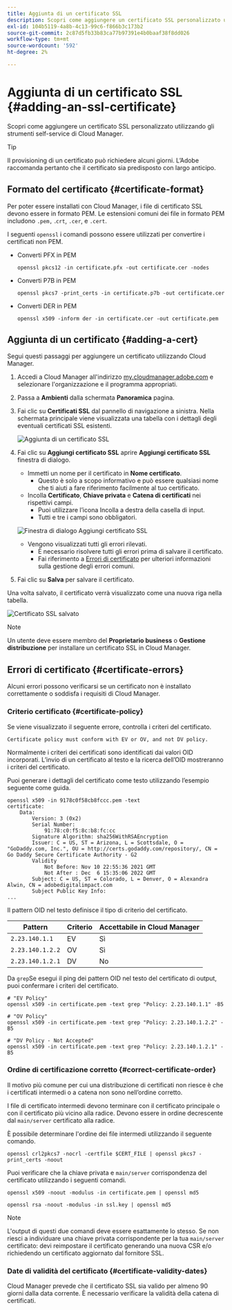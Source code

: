 ```yaml
---
title: Aggiunta di un certificato SSL
description: Scopri come aggiungere un certificato SSL personalizzato utilizzando gli strumenti self-service di Cloud Manager.
exl-id: 104b5119-4a8b-4c13-99c6-f866b3c173b2
source-git-commit: 2c87d5fb33b83ca77b97391e4b0baaf38f8dd026
workflow-type: tm+mt
source-wordcount: '592'
ht-degree: 2%

---
```


# Aggiunta di un certificato SSL {#adding-an-ssl-certificate}

Scopri come aggiungere un certificato SSL personalizzato utilizzando gli strumenti self-service di Cloud Manager.

>[!TIP]
>
>Il provisioning di un certificato può richiedere alcuni giorni. L’Adobe raccomanda pertanto che il certificato sia predisposto con largo anticipo.

## Formato del certificato {#certificate-format}

Per poter essere installati con Cloud Manager, i file di certificato SSL devono essere in formato PEM. Le estensioni comuni dei file in formato PEM includono `.pem,` .`crt`, `.cer`, e `.cert`.

I seguenti `openssl` i comandi possono essere utilizzati per convertire i certificati non PEM.

* Converti PFX in PEM

   ```shell
   openssl pkcs12 -in certificate.pfx -out certificate.cer -nodes
   ```

* Converti P7B in PEM

   ```shell
   openssl pkcs7 -print_certs -in certificate.p7b -out certificate.cer
   ```

* Converti DER in PEM

   ```shell
   openssl x509 -inform der -in certificate.cer -out certificate.pem
   ```

## Aggiunta di un certificato {#adding-a-cert}

Segui questi passaggi per aggiungere un certificato utilizzando Cloud Manager.

1. Accedi a Cloud Manager all&#39;indirizzo [my.cloudmanager.adobe.com](https://my.cloudmanager.adobe.com/) e selezionare l&#39;organizzazione e il programma appropriati.

1. Passa a **Ambienti** dalla schermata **Panoramica** pagina.

1. Fai clic su **Certificati SSL** dal pannello di navigazione a sinistra. Nella schermata principale viene visualizzata una tabella con i dettagli degli eventuali certificati SSL esistenti.

   ![Aggiunta di un certificato SSL](/help/implementing/cloud-manager/assets/ssl/ssl-cert-1.png)

1. Fai clic su **Aggiungi certificato SSL** aprire **Aggiungi certificato SSL** finestra di dialogo.

   * Immetti un nome per il certificato in **Nome certificato**.
      * Questo è solo a scopo informativo e può essere qualsiasi nome che ti aiuti a fare riferimento facilmente al tuo certificato.
   * Incolla **Certificato**, **Chiave privata** e **Catena di certificati** nei rispettivi campi.
      * Puoi utilizzare l’icona Incolla a destra della casella di input.
      * Tutti e tre i campi sono obbligatori.

   ![Finestra di dialogo Aggiungi certificato SSL](/help/implementing/cloud-manager/assets/ssl/ssl-cert-02.png)

   * Vengono visualizzati tutti gli errori rilevati.
      * È necessario risolvere tutti gli errori prima di salvare il certificato.
      * Fai riferimento a [Errori di certificato](#certificate-errors) per ulteriori informazioni sulla gestione degli errori comuni.


1. Fai clic su **Salva** per salvare il certificato.

Una volta salvato, il certificato verrà visualizzato come una nuova riga nella tabella.

![Certificato SSL salvato](/help/implementing/cloud-manager/assets/ssl/ssl-cert-3.png)

>[!NOTE]
>
>Un utente deve essere membro del **Proprietario business** o **Gestione distribuzione** per installare un certificato SSL in Cloud Manager.

## Errori di certificato {#certificate-errors}

Alcuni errori possono verificarsi se un certificato non è installato correttamente o soddisfa i requisiti di Cloud Manager.

### Criterio certificato {#certificate-policy}

Se viene visualizzato il seguente errore, controlla i criteri del certificato.

```text
Certificate policy must conform with EV or OV, and not DV policy.
```

Normalmente i criteri dei certificati sono identificati dai valori OID incorporati. L’invio di un certificato al testo e la ricerca dell’OID mostreranno i criteri del certificato.

Puoi generare i dettagli del certificato come testo utilizzando l’esempio seguente come guida.

```text
openssl x509 -in 9178c0f58cb8fccc.pem -text
certificate:
    Data:
        Version: 3 (0x2)
        Serial Number:
            91:78:c0:f5:8c:b8:fc:cc
        Signature Algorithm: sha256WithRSAEncryption
        Issuer: C = US, ST = Arizona, L = Scottsdale, O = "GoDaddy.com, Inc.", OU = http://certs.godaddy.com/repository/, CN = Go Daddy Secure Certificate Authority - G2
        Validity
            Not Before: Nov 10 22:55:36 2021 GMT
            Not After : Dec  6 15:35:06 2022 GMT
        Subject: C = US, ST = Colorado, L = Denver, O = Alexandra Alwin, CN = adobedigitalimpact.com
        Subject Public Key Info:
...
```

Il pattern OID nel testo definisce il tipo di criterio del certificato.

| Pattern | Criterio | Accettabile in Cloud Manager |
|---|---|---|
| `2.23.140.1.1` | EV | Sì |
| `2.23.140.1.2.2` | OV | Sì |
| `2.23.140.1.2.1` | DV | No |

Da `grep`Se esegui il ping dei pattern OID nel testo del certificato di output, puoi confermare i criteri del certificato.

```shell
# "EV Policy"
openssl x509 -in certificate.pem -text grep "Policy: 2.23.140.1.1" -B5

# "OV Policy"
openssl x509 -in certificate.pem -text grep "Policy: 2.23.140.1.2.2" -B5

# "DV Policy - Not Accepted"
openssl x509 -in certificate.pem -text grep "Policy: 2.23.140.1.2.1" -B5
```

### Ordine di certificazione corretto {#correct-certificate-order}

Il motivo più comune per cui una distribuzione di certificati non riesce è che i certificati intermedi o a catena non sono nell’ordine corretto.

I file di certificato intermedi devono terminare con il certificato principale o con il certificato più vicino alla radice. Devono essere in ordine decrescente dal `main/server` certificato alla radice.

È possibile determinare l&#39;ordine dei file intermedi utilizzando il seguente comando.

```shell
openssl crl2pkcs7 -nocrl -certfile $CERT_FILE | openssl pkcs7 -print_certs -noout
```

Puoi verificare che la chiave privata e `main/server` corrispondenza del certificato utilizzando i seguenti comandi.

```shell
openssl x509 -noout -modulus -in certificate.pem | openssl md5
```

```shell
openssl rsa -noout -modulus -in ssl.key | openssl md5
```

>[!NOTE]
>
>L&#39;output di questi due comandi deve essere esattamente lo stesso. Se non riesci a individuare una chiave privata corrispondente per la tua `main/server` certificato: devi reimpostare il certificato generando una nuova CSR e/o richiedendo un certificato aggiornato dal fornitore SSL.

### Date di validità del certificato {#certificate-validity-dates}

Cloud Manager prevede che il certificato SSL sia valido per almeno 90 giorni dalla data corrente. È necessario verificare la validità della catena di certificati.
